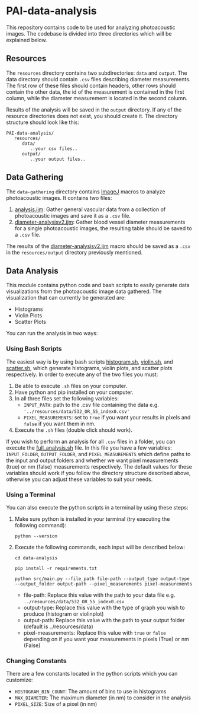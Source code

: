 # PAI-data-analysis
This repository contains code to be used for analyzing photoacoustic images. The codebase is divided into three directories which will be explained below.

## Resources
The `resources` directory contains two subdirectories: `data` and `output`. The data directory should contain `.csv` files describing diameter measurements.
The first row of these files should contain headers, other rows should contain the other data, the id of the measurement is contained in the first column, 
while the diameter measurement is located in the second column. 

Results of the analysis will be saved in the `output` directory. 
If any of the resource directories does not exist, you should create it. The directory structure should look like this:

```
PAI-data-analysis/
   resources/
      data/
         ..your csv files..
      output/
         ..your output files..
```

## Data Gathering
The `data-gathering` directory contains [ImageJ](https://imagej.net/ij/) macros to analyze photoacoustic images. It contains two files:
1. [analysis.ijm](data-gathering/src/analysis.ijm): Gather general vascular data from a collection of photoacoustic images and save it as a `.csv` file.
2. [diameter-analysisv2.ijm](data-gathering/src/diameter-analysisv2.ijm): Gather blood vessel diameter measurements for a single photoacoustic images, the resulting table should be saved to a `.csv` file.

The results of the [diameter-analysisv2.ijm](data-gathering/src/diameter-analysisv2.ijm) macro should be saved as a `.csv` in the `resources/output` directory previously mentioned.

## Data Analysis
This module contains python code and bash scripts to easily generate data visualizations from the photoacoustic image data gathered.
The visualization that can currently be generated are:
- Histograms
- Violin Plots
- Scatter Plots

You can run the analysis in two ways:

### Using Bash Scripts
The easiest way is by using bash scripts [histogram.sh](data-analysis/histogram.sh), [violin.sh](data-analysis/violin.sh), and [scatter.sh](data-analysis/scatter.sh), which generate histograms, violin plots, and scatter plots respectively.
In order to execute any of the two files you must:
1. Be able to execute `.sh` files on your computer.
2. Have python and pip installed on your computer.
3. In all three files set the following variables:
   - `INPUT_PATH`: path to the .csv file containing the data e.g. `'../resources/data/532_OR_55_index0.csv'`
   - `PIXEL_MEASUREMENTS`: set to `true` if you want your results in pixels and `false` if you want them in nm.
4. Execute the `.sh` files (double click should work).

If you wish to perform an analysis for all `.csv` files in a folder, you can execute the [full_analysis.sh](data-analysis/full_analysis.sh) file.
In this file you have a few variables: `INPUT_FOLDER`, `OUTPUT_FOLDER`, and `PIXEL_MEASUREMENTS` which define paths to the input and output folders and whether we want pixel measurements (true) or nm (false) measurements respectively. The default values
for these variables should work if you follow the directory structure described above, otherwise you can adjust these variables to suit your needs.

### Using a Terminal
You can also execute the python scripts in a terminal by using these steps:
1. Make sure python is installed in your terminal (try executing the following command):
    ```commandline
    python --version
    ```
2. Execute the following commands, each input will be described below:
    ```commandline
    cd data-analysis 
    ```
    ```commandline
    pip install -r requirements.txt
    ```
    ```commandline
    python src/main.py --file_path file-path --output_type output-type --output_folder output-path --pixel_measurements pixel-measurements
    ```
   - file-path: Replace this value with the path to your data file e.g. `../resources/data/532_OR_55_index0.csv`
   - output-type: Replace this value with the type of graph you wish to produce (histogram or violinplot)
   - output-path: Replace this value with the path to your output folder (default is ../resources/data)
   - pixel-measurements: Replace this value with `true` or `false` depending on if you want your measurements in pixels (True) or nm (False)
### Changing Constants
There are a few constants located in the python scripts which you can customize:
- `HISTOGRAM_BIN_COUNT`: The amount of bins to use in histograms
- `MAX_DIAMETER`: The maximum diameter (in nm) to consider in the analysis
- `PIXEL_SIZE`: Size of a pixel (in nm)
